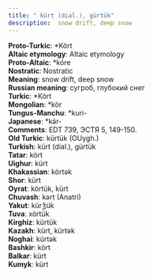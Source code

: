 ```yaml
---
title: " kürt (dial.), gürtük"
description:  snow drift, deep snow
---
```


<strong>Proto-Turkic</strong>:  *Kört<br>
<strong>Altaic etymology</strong>:  Altaic etymology<br>
<strong> Proto-Altaic</strong>:  *kóre<br>
<strong>Nostratic</strong>:  Nostratic<br>
<strong>Meaning</strong>:  snow drift, deep snow<br>
<strong>Russian meaning</strong>:  сугроб, глубокий снег<br>
<strong>Turkic</strong>:  *Kört<br>
<strong>Mongolian</strong>:  *kör<br>
<strong>Tungus-Manchu</strong>:  *kuri-<br>
<strong>Japanese</strong>:  *kǝ́r-<br>
<strong>Comments</strong>:  EDT 739, ЭСТЯ 5, 149-150.<br>
<strong>Old Turkic</strong>:  kürtük (OUygh.)<br>
<strong>Turkish</strong>:  kürt (dial.), gürtük<br>
<strong>Tatar</strong>:  kört<br>
<strong>Uighur</strong>:  kürt<br>
<strong>Khakassian</strong>:  körtǝk<br>
<strong>Shor</strong>:  kürt<br>
<strong>Oyrat</strong>:  körtük, kürt<br>
<strong>Chuvash</strong>:  kǝrt (Anatri)<br>
<strong>Yakut</strong>:  kürǯük<br>
<strong>Tuva</strong>:  xörtük<br>
<strong>Kirghiz</strong>:  kürtük<br>
<strong>Kazakh</strong>:  kürt, kürtǝk<br>
<strong>Noghai</strong>:  kürtǝk<br>
<strong>Bashkir</strong>:  kört<br>
<strong>Balkar</strong>:  kürt<br>
<strong>Kumyk</strong>:  kürt<br>


